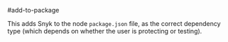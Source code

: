 #add-to-package

This adds Snyk to the node `package.json` file, as the correct dependency type (which depends on whether the user is protecting or testing).

